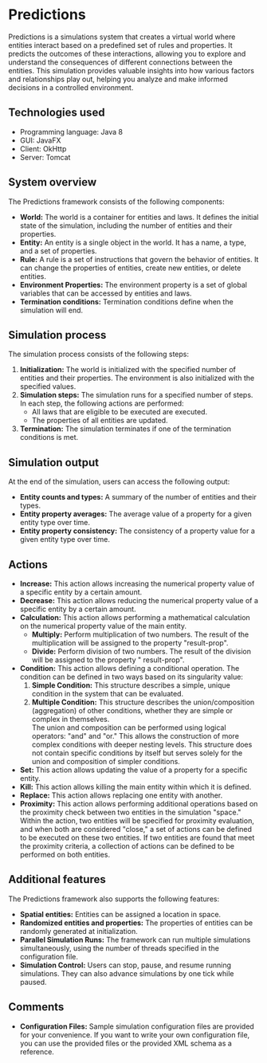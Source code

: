 # Predictions

Predictions is a simulations system that creates a virtual world where entities interact based on a predefined set of
rules and properties. It predicts the outcomes of these interactions, allowing you to explore and understand the
consequences of different connections between the entities. This simulation provides valuable insights into how various
factors and relationships play out, helping you analyze and make informed decisions in a controlled environment.

## Technologies used

* Programming language: Java 8
* GUI: JavaFX
* Client: OkHttp
* Server: Tomcat

## System overview

The Predictions framework consists of the following components:

* **World:** The world is a container for entities and laws. It defines the initial state of the simulation, including
  the number of entities and their properties.
* **Entity:** An entity is a single object in the world. It has a name, a type, and a set of properties.
* **Rule:** A rule is a set of instructions that govern the behavior of entities. It can change the properties of
  entities, create new entities, or delete entities.
* **Environment Properties:** The environment property is a set of global variables that can be accessed by entities and
  laws.
* **Termination conditions:** Termination conditions define when the simulation will end.

## Simulation process

The simulation process consists of the following steps:

1. **Initialization:** The world is initialized with the specified number of entities and their properties. The
   environment is also initialized with the specified values.
2. **Simulation steps:** The simulation runs for a specified number of steps. In each step, the following actions are
   performed:
    * All laws that are eligible to be executed are executed.
    * The properties of all entities are updated.
3. **Termination:** The simulation terminates if one of the termination conditions is met.

## Simulation output

At the end of the simulation, users can access the following output:

* **Entity counts and types:** A summary of the number of entities and their types.
* **Entity property averages:** The average value of a property for a given entity type over time.
* **Entity property consistency:** The consistency of a property value for a given entity type over time.

## Actions

* **Increase:** This action allows increasing the numerical property value of a specific entity by a certain amount.
* **Decrease:** This action allows reducing the numerical property value of a specific entity by a certain amount.
* **Calculation:** This action allows performing a mathematical calculation on the numerical property value of the main
  entity.
    * **Multiply:** Perform multiplication of two numbers. The result of the multiplication will be assigned to the
      property "result-prop".
    * **Divide:** Perform division of two numbers. The result of the division will be assigned to the property "
      result-prop".
* **Condition:** This action allows defining a conditional operation. The condition can be defined in two ways based on
  its singularity value:
    1. **Simple Condition:** This structure describes a simple, unique condition in the system that can be evaluated.
    2. **Multiple Condition:** This structure describes the union/composition (aggregation) of other conditions, whether
       they are simple or complex in themselves.<br> The union and composition can be performed using logical
       operators: "and" and "or." This allows the construction of more complex conditions with deeper nesting levels.
       This structure does not contain specific conditions by itself but serves solely for the union and composition of
       simpler conditions.<br>
* **Set:** This action allows updating the value of a property for a specific entity.
* **Kill:** This action allows killing the main entity within which it is defined.
* **Replace:** This action allows replacing one entity with another.
* **Proximity:** This action allows performing additional operations based on the proximity check between two entities
  in the simulation "space." Within the action, two entities will be specified for proximity evaluation, and when both
  are considered "close," a set of actions can be defined to be executed on these two entities. If two entities are
  found that meet the proximity criteria, a collection of actions can be defined to be performed on both entities.

## Additional features

The Predictions framework also supports the following features:

* **Spatial entities:** Entities can be assigned a location in space.
* **Randomized entities and properties:** The properties of entities can be randomly generated at initialization.
* **Parallel Simulation Runs:** The framework can run multiple simulations simultaneously, using the number of threads
  specified in the configuration file.
* **Simulation Control:**  Users can stop, pause, and resume running simulations. They can also advance simulations by
  one tick while paused.

## Comments

* **Configuration Files:** Sample simulation configuration files are provided for your convenience. If you want to
  write your own configuration file, you can use the provided files or the provided XML schema as a reference.
